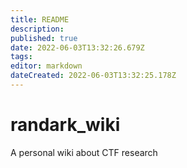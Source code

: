 ```yaml
---
title: README
description: 
published: true
date: 2022-06-03T13:32:26.679Z
tags: 
editor: markdown
dateCreated: 2022-06-03T13:32:25.178Z
---
```


# randark_wiki
A personal wiki about CTF research
